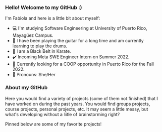 ### Hello! Welcome to my GitHub :)

I'm Fabiola and here is a little bit about myself: 
- 💻 I'm studying Software Engineering at University of Puerto Rico, Mayagüez Campus.
- 🎸 I have been playing the guitar for a long time and am currently learning to play the drums.
- 🥋 I am a Black Belt in Karate.
- ✔️ Incoming Meta SWE Engineer Intern on Summer 2022.
- 👀 Currently looking for a COOP opportunity in Puerto Rico for the Fall 2022.
- 🙂 Pronouns: She/Her

### About my GitHub
Here you would find a variety of projects (some of them not finished) that I have worked on during the past years. You would find groups projects, course projects, personal projects, etc. It may seem a little messy, but what's developing without a liitle of brainstorming right? 

Pinned below are some of my favorite projects!

<!--

Pinned below are some of my projects highlights

https://github.com/fabiolarobles1/semester-project-los-reyes-de-la-punta
https://github.com/fabiolarobles1/booking-system-joineando-del-verbo-join
https://github.com/fabiolarobles1/OriginalApp-MusicSharing
https://github.com/fabiolarobles1/Fabiola-s-Twiter-App
https://github.com/fabiolarobles1/Tipster
https://github.com/fabiolarobles1/Flix
https://github.com/fabiolarobles1/Instagram


<!--
**fabiolarobles1/fabiolarobles1** is a ✨ _special_ ✨ repository because its `README.md` (this file) appears on your GitHub profile.

Here are some ideas to get you started:

- 🔭 I’m currently working on ...
- 🌱 I’m currently learning ...
- 👯 I’m looking to collaborate on ...
- 🤔 I’m looking for help with ...
- 💬 Ask me about ...
- 📫 How to reach me: ...
- 😄 Pronouns: ...
- ⚡ Fun fact: ...
-->
